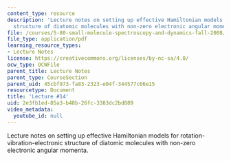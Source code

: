 ```yaml
---
content_type: resource
description: 'Lecture notes on setting up effective Hamiltonian models for rotation-vibration-electronic
  structure of diatomic molecules with non-zero electronic angular momenta. '
file: /courses/5-80-small-molecule-spectroscopy-and-dynamics-fall-2008/2e3fb1ed85a3b48b26fc3383dc2bd889_14_580ln_fa08.pdf
file_type: application/pdf
learning_resource_types:
- Lecture Notes
license: https://creativecommons.org/licenses/by-nc-sa/4.0/
ocw_type: OCWFile
parent_title: Lecture Notes
parent_type: CourseSection
parent_uid: 45cbf973-fa83-2323-e04f-344577c66e15
resourcetype: Document
title: 'Lecture #14'
uid: 2e3fb1ed-85a3-b48b-26fc-3383dc2bd889
video_metadata:
  youtube_id: null
---
```

Lecture notes on setting up effective Hamiltonian models for rotation-vibration-electronic structure of diatomic molecules with non-zero electronic angular momenta. 